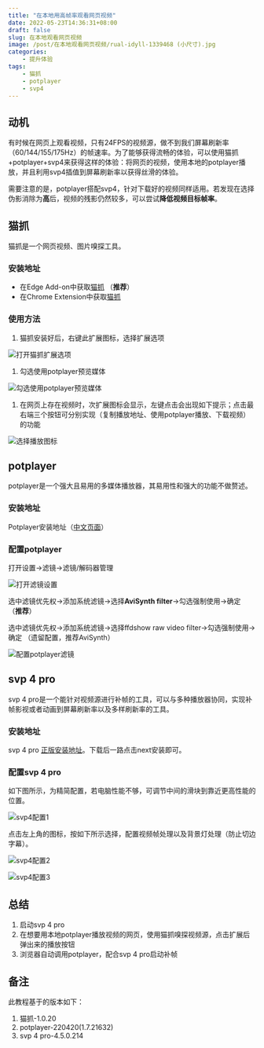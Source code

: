 ```yaml
---
title: "在本地用高帧率观看网页视频"
date: 2022-05-23T14:36:31+08:00
draft: false
slug: 在本地观看网页视频
image: /post/在本地观看网页视频/rual-idyll-1339468 (小尺寸).jpg
categories:
    - 提升体验
tags:
    - 猫抓
    - potplayer
    - svp4
---
```


## 动机
有时候在网页上观看视频，只有24FPS的视频源，做不到我们屏幕刷新率（60/144/155/175Hz）的帧速率。为了能够获得流畅的体验，可以使用猫抓+potplayer+svp4来获得这样的体验：将网页的视频，使用本地的potplayer播放，并且利用svp4插值到屏幕刷新率以获得丝滑的体验。

需要注意的是，potplayer搭配svp4，针对下载好的视频同样适用。若发现在选择伪影消除为**高**后，视频的残影仍然较多，可以尝试**降低视频目标帧率**。

## 猫抓
猫抓是一个网页视频、图片嗅探工具。

### 安装地址
- 在Edge Add-on中获取[猫抓](https://microsoftedge.microsoft.com/addons/detail/%E7%8C%AB%E6%8A%93/oohmdefbjalncfplafanlagojlakmjci) （**推荐**）
- 在Chrome Extension中获取[猫抓](https://chrome.google.com/webstore/detail/%E7%8C%AB%E6%8A%93/jfedfbgedapdagkghmgibemcoggfppbb?hl=zh-CN)

### 使用方法
1. 猫抓安装好后，右键此扩展图标，选择扩展选项

![打开猫抓扩展选项](/post/在本地观看网页视频/Snipaste_2022-05-23_14-50-23.png)

1. 勾选使用potplayer预览媒体

![勾选使用potplayer预览媒体](/post/在本地观看网页视频/Snipaste_2022-05-23_14-52-36.png)

1. 在网页上存在视频时，次扩展图标会显示，左键点击会出现如下提示；点击最右端三个按钮可分别实现（复制播放地址、使用potplayer播放、下载视频）的功能

![选择播放图标](/post/在本地观看网页视频/Snipaste_2022-05-23_14-54-40.png)

## potplayer
potplayer是一个强大且易用的多媒体播放器，其易用性和强大的功能不做赘述。

### 安装地址
Potplayer安装地址（[中文页面](https://potplayer.daum.net/?lang=zh_CN)）

### 配置potplayer
打开设置->滤镜->滤镜/解码器管理

![打开滤镜设置](/post/在本地观看网页视频/Snipaste_2022-05-23_15-04-58.png)

选中滤镜优先权->添加系统滤镜->选择**AviSynth filter**->勾选强制使用->确定 （**推荐**）

选中滤镜优先权->添加系统滤镜->选择ffdshow raw video filter->勾选强制使用->确定 （遗留配置，推荐AviSynth）

![配置potplayer滤镜](/post/在本地观看网页视频/Snipaste_2022-05-23_15-04-00.png)

## svp 4 pro
svp 4 pro是一个能针对视频源进行补帧的工具，可以与多种播放器协同，实现补帧影视或者动画到屏幕刷新率以及多样刷新率的工具。

### 安装地址
svp 4 pro [正版安装地址](https://www.svp-team.com/zh/get/)。下载后一路点击next安装即可。

### 配置svp 4 pro
如下图所示，为精简配置，若电脑性能不够，可调节中间的滑块到靠近更高性能的位置。

![svp4配置1](/post/在本地观看网页视频/Snipaste_2022-05-23_15-08-12.png)

点击左上角的图标，按如下所示选择，配置视频帧处理以及背景灯处理（防止切边字幕）。

![svp4配置2](/post/在本地观看网页视频/Snipaste_2022-05-23_15-08-47.png)

![svp4配置3](/post/在本地观看网页视频/Snipaste_2022-05-23_15-08-56.png)
## 总结
1. 启动svp 4 pro
2. 在想要用本地potplayer播放视频的网页，使用猫抓嗅探视频源，点击扩展后弹出来的播放按钮
3. 浏览器自动调用potplayer，配合svp 4 pro启动补帧

## 备注
此教程基于的版本如下：
1. 猫抓-1.0.20
2. potplayer-220420(1.7.21632)
3. svp 4 pro-4.5.0.214
